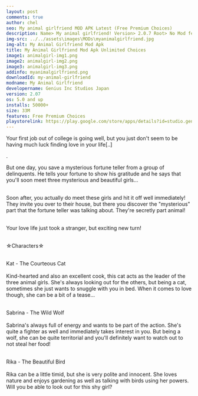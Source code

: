 ```yaml
---
layout: post
comments: true
author: chel
seo: My animal girlfriend MOD APK Latest (Free Premium Choices) 
description: Name> My animal girlfriend! Version> 2.0.7 Root> No Mod features> Free Premium Choices Preview Tutorial Install> Install Steps> Download
img-src: ../../assets\images\MODs\myanimalgirlfriend.jpg
img-alt: My Animal Girlfriend Mod Apk
title: My Animal Girlfriend Mod Apk Unlimited Choices
image1: animalgirl-img1.png
image2: animalgirl-img2.png
image3: animalgirl-img3.png
addinfo: myanimalgirlfriend.png
downloadId: my-animal-girlfriend
modname: My Animal Girlfriend
developername: Genius Inc Studios Japan
version: 2.07
os: 5.0 and up
installs: 50000+
size: 33M
features: Free Premium Choices
playstorelink: https://play.google.com/store/apps/details?id=studio.genius.bishoujohero
---
```

<p>Your first job out of college is going well, but you just don't seem to be having much luck finding love in your life[..]

. 

But one day, you save a mysterious fortune teller from a group of delinquents. He tells your fortune to show his gratitude and he says that you'll soon meet three mysterious and beautiful girls...<br><br>

Soon after, you actually do meet these girls and hit it off well immediately! They invite you over to their house, but there you discover the "mysterious" part that the fortune teller was talking about. They're secretly part animal!<br><br>

Your love life just took a stranger, but exciting new turn!<br><br>

☆Characters☆<br><br>

Kat - The Courteous Cat<br><br>
Kind-hearted and also an excellent cook, this cat acts as the leader of the three animal girls. She's always looking out for the others, but being a cat, sometimes she just wants to snuggle with you in bed. When it comes to love though, she can be a bit of a tease...<br><br>

Sabrina - The Wild Wolf<br><br>
Sabrina's always full of energy and wants to be part of the action. She's quite a fighter as well and immediately takes interest in you. But being a wolf, she can be quite territorial and you'll definitely want to watch out to not steal her food!<br><br>

Rika - The Beautiful Bird<br><br>
Rika can be a little timid, but she is very polite and innocent. She loves nature and enjoys gardening as well as talking with birds using her powers. Will you be able to look out for this shy girl?</p>